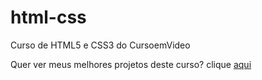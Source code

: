 # html-css
 Curso de HTML5 e CSS3 do CursoemVideo

Quer ver meus melhores projetos deste curso? clique [aqui](https://patolinow.github.io/html-css/desafios/desafio-010/index.html)